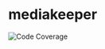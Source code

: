 # mediakeeper

![Code Coverage](https://codecov.io/gh/djetzen/timekeeper/branch/main/graphs/badge.svg?branch=main)